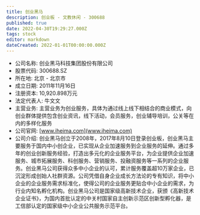 ```yaml
---
title: 创业黑马
description: 创业板 - 文教休闲 - 300688
published: true
date: 2022-04-30T19:29:27.000Z
tags: stock
editor: markdown
dateCreated: 2022-01-01T00:00:00.000Z
---
```


- 公司名称: 创业黑马科技集团股份有限公司
- 股票代码: 300688.SZ
- 所在地: 北京 - 北京市
- 成立日期: 2011年11月16日
- 注册资本: 10,920.898万元
- 法定代表人: 牛文文
- 主营业务: 主营业务为创业服务，具体为通过线上线下相结合的商业模式，向创业群体提供包含创业资讯，线下活动，会员服务，创业辅导培训，公关等在内的多样化服务
- 公司官网: [www.iheima.com](www.iheima.com)
- 公司介绍: 创业黑马创立于2008年，2017年8月10日登录创业板，创业黑马主要服务于国内中小创企业，已实现从企业加速服务到企业服务的延伸。通过多年的创业创新服务经验，打造出多元化的企业服务平台，为企业提供企业加速服务、城市拓展服务、科创服务、营销服务、投融资服务等一系列的企业服务。创业黑马公司获得众多中小企业的认可，累计服务覆盖超10万家企业，已沉淀形成创始人社群资源。公司凭借自身企业成长方法论的专有知识，将中小企业的企业服务需求标准化，使得公司的企业服务更贴合中小企业的需求，为行业内知名孵化机构。创业黑马公司是国家级高新技术企业，获颁《高新技术企业证书》，为国内首批认定的中关村国家自主创新示范区创新型孵化器，是工信部认定的国家级中小企业公共服务示范平台。


